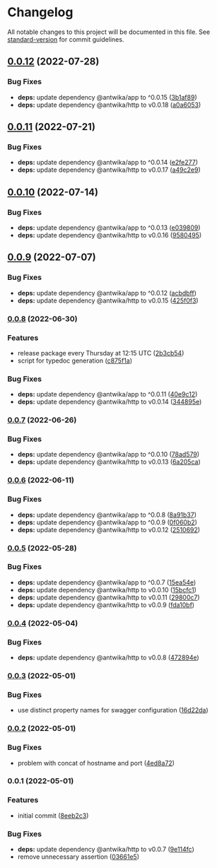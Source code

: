 # Changelog

All notable changes to this project will be documented in this file. See [standard-version](https://github.com/conventional-changelog/standard-version) for commit guidelines.

## [0.0.12](https://github.com/antwika/swagger/compare/v0.0.11...v0.0.12) (2022-07-28)


### Bug Fixes

* **deps:** update dependency @antwika/app to ^0.0.15 ([3b1af89](https://github.com/antwika/swagger/commit/3b1af89bbeb4cc1342032b27087a4eea0ae20843))
* **deps:** update dependency @antwika/http to v0.0.18 ([a0a6053](https://github.com/antwika/swagger/commit/a0a60534bd6d099370b84e4b8d8b9dbcbaaba29d))

## [0.0.11](https://github.com/antwika/swagger/compare/v0.0.10...v0.0.11) (2022-07-21)


### Bug Fixes

* **deps:** update dependency @antwika/app to ^0.0.14 ([e2fe277](https://github.com/antwika/swagger/commit/e2fe2771cf8b9971fa9296a4564b1e693f52edd3))
* **deps:** update dependency @antwika/http to v0.0.17 ([a49c2e9](https://github.com/antwika/swagger/commit/a49c2e9088cee0d5d8ac9318f73207e5ca3b2e97))

## [0.0.10](https://github.com/antwika/swagger/compare/v0.0.9...v0.0.10) (2022-07-14)


### Bug Fixes

* **deps:** update dependency @antwika/app to ^0.0.13 ([e039809](https://github.com/antwika/swagger/commit/e0398090ac59cce7d83e89aabb873c926c67d7cf))
* **deps:** update dependency @antwika/http to v0.0.16 ([9580495](https://github.com/antwika/swagger/commit/958049592bf5d894e70e898ab4c2f9a6317a2360))

## [0.0.9](https://github.com/antwika/swagger/compare/v0.0.8...v0.0.9) (2022-07-07)


### Bug Fixes

* **deps:** update dependency @antwika/app to ^0.0.12 ([acbdbff](https://github.com/antwika/swagger/commit/acbdbffd7eeef11d93ac7e702115f64552e1db5b))
* **deps:** update dependency @antwika/http to v0.0.15 ([425f0f3](https://github.com/antwika/swagger/commit/425f0f35668ce21816c6d4b1f60e736444700bfc))

### [0.0.8](https://github.com/antwika/swagger/compare/v0.0.7...v0.0.8) (2022-06-30)


### Features

* release package every Thursday at 12:15 UTC ([2b3cb54](https://github.com/antwika/swagger/commit/2b3cb540be04cd6ebd92358e596bff186d24b55f))
* script for typedoc generation ([c875f1a](https://github.com/antwika/swagger/commit/c875f1ad21c640101164599a29514ab33bf6b3c4))


### Bug Fixes

* **deps:** update dependency @antwika/app to ^0.0.11 ([40e9c12](https://github.com/antwika/swagger/commit/40e9c122dcffd41608104fb701a7c5ff3c417ecd))
* **deps:** update dependency @antwika/http to v0.0.14 ([344895e](https://github.com/antwika/swagger/commit/344895e4df91f39dc3fc4e1da89968f5f9416a44))

### [0.0.7](https://github.com/antwika/swagger/compare/v0.0.6...v0.0.7) (2022-06-26)


### Bug Fixes

* **deps:** update dependency @antwika/app to ^0.0.10 ([78ad579](https://github.com/antwika/swagger/commit/78ad57957cb90c1826efd8a79234c2ceacfa9062))
* **deps:** update dependency @antwika/http to v0.0.13 ([6a205ca](https://github.com/antwika/swagger/commit/6a205ca37c5fe8a39b69f6e28506d0a0ff6888b9))

### [0.0.6](https://github.com/antwika/swagger/compare/v0.0.5...v0.0.6) (2022-06-11)


### Bug Fixes

* **deps:** update dependency @antwika/app to ^0.0.8 ([8a91b37](https://github.com/antwika/swagger/commit/8a91b37c4ea4a4e68b3f1bb72574c7555c353343))
* **deps:** update dependency @antwika/app to ^0.0.9 ([0f060b2](https://github.com/antwika/swagger/commit/0f060b29bab6d8ea3904978a533a7fb0a0491c77))
* **deps:** update dependency @antwika/http to v0.0.12 ([2510692](https://github.com/antwika/swagger/commit/25106924f67ca0b2520ab7b5eaf3e09e8fa979be))

### [0.0.5](https://github.com/antwika/swagger/compare/v0.0.4...v0.0.5) (2022-05-28)


### Bug Fixes

* **deps:** update dependency @antwika/app to ^0.0.7 ([15ea54e](https://github.com/antwika/swagger/commit/15ea54e643311d8713727b69aedddec54f132894))
* **deps:** update dependency @antwika/http to v0.0.10 ([15bcfc1](https://github.com/antwika/swagger/commit/15bcfc15ec92bc26e4b7b2f86fb1d12fd30719a7))
* **deps:** update dependency @antwika/http to v0.0.11 ([29800c7](https://github.com/antwika/swagger/commit/29800c7b52805523752124bf783d6ac83d619d9b))
* **deps:** update dependency @antwika/http to v0.0.9 ([fda10bf](https://github.com/antwika/swagger/commit/fda10bf3f92ce28bad641ee7bef14fbd17a3ed13))

### [0.0.4](https://github.com/antwika/swagger/compare/v0.0.3...v0.0.4) (2022-05-04)


### Bug Fixes

* **deps:** update dependency @antwika/http to v0.0.8 ([472894e](https://github.com/antwika/swagger/commit/472894e50f5a0fe2e43f5383be4c3098b4867aa9))

### [0.0.3](https://github.com/antwika/swagger/compare/v0.0.2...v0.0.3) (2022-05-01)


### Bug Fixes

* use distinct property names for swagger configuration ([16d22da](https://github.com/antwika/swagger/commit/16d22da5095d4f388c6f187b55b4bd1d4e97dcfb))

### [0.0.2](https://github.com/antwika/swagger/compare/v0.0.1...v0.0.2) (2022-05-01)


### Bug Fixes

* problem with concat of hostname and port ([4ed8a72](https://github.com/antwika/swagger/commit/4ed8a7251a2b4ba5be38c0e9faa7ce2af4fc9572))

### 0.0.1 (2022-05-01)


### Features

* initial commit ([8eeb2c3](https://github.com/antwika/swagger/commit/8eeb2c34005520151df41311f568cb8b91994cd9))


### Bug Fixes

* **deps:** update dependency @antwika/http to v0.0.7 ([9e114fc](https://github.com/antwika/swagger/commit/9e114fc57cb53fcf5650cfa8089bcc0867564e8a))
* remove unnecessary assertion ([03661e5](https://github.com/antwika/swagger/commit/03661e570d4cb78746368d556c08c1703f2f53d6))
